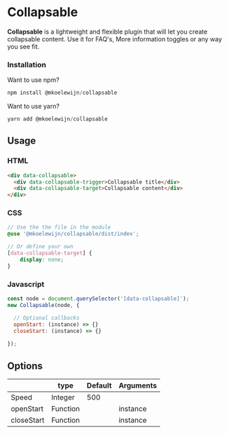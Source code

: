 # Collapsable

**Collapsable** is a lightweight and flexible plugin that will let you create collapsable content.
Use it for FAQ's, More information toggles or any way you see fit.

### Installation
Want to use npm?
```javascript
npm install @mkoelewijn/collapsable
```

Want to use yarn?
```javascript
yarn add @mkoelewijn/collapsable
```

## Usage

### HTML
```html
<div data-collapsable>
  <div data-collapsable-trigger>Collapsable title</div>
  <div data-collapsable-target>Collapsable content</div>
</div>
```

### CSS
```scss
// Use the the file in the module
@use '@mkoelewijn/collapsable/dist/index';

// Or define your own
[data-collapsable-target] {
    display: none;
}
```

### Javascript
```javascript
const node = document.querySelector('[data-collapsable]');
new Collapsable(node, {

  // Optional callbacks
  openStart: (instance) => {}
  closeStart: (instance) => {}
  
});
```
###

## Options

|               | type              | Default   | Arguments   |
|---            |---                |---        |---|
| Speed         | Integer           |   500     |   |
| openStart     | Function          |           | instance  |
| closeStart    | Function          |           | instance  |
